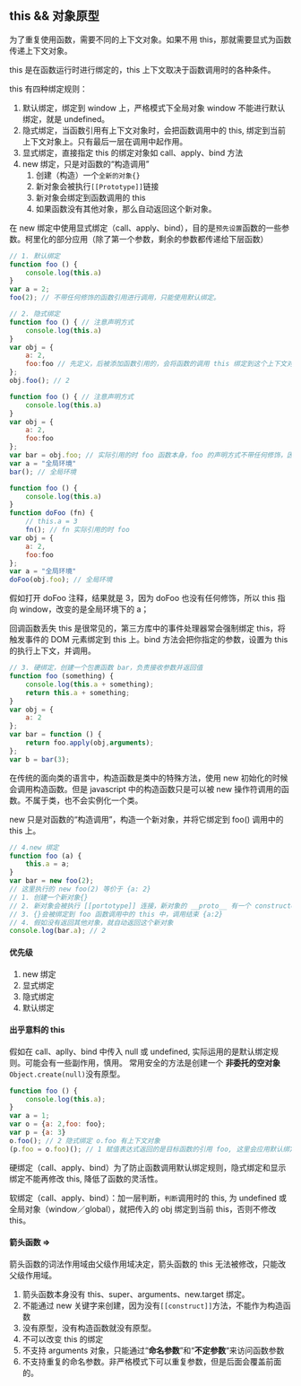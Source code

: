 ## this && 对象原型

为了重复使用函数，需要不同的上下文对象。如果不用 this，那就需要显式为函数传递上下文对象。

this 是在函数运行时进行绑定的，this 上下文取决于函数调用时的各种条件。

this 有四种绑定规则：

1. 默认绑定，绑定到 window 上，严格模式下全局对象 window 不能进行默认绑定，就是 undefined。
2. 隐式绑定，当函数引用有上下文对象时，会把函数调用中的 this, 绑定到当前上下文对象上。只有最后一层在调用中起作用。
3. 显式绑定，直接指定 this 的绑定对象如 call、apply、bind 方法
4. new 绑定，只是对函数的“构造调用”
   1. 创建（构造）一个`全新的对象{}`
   2. 新对象会被执行`[[Prototype]]`链接
   3. 新对象会绑定到函数调用的 this
   4. 如果函数没有其他对象，那么自动返回这个新对象。

在 new 绑定中使用显式绑定（call、apply、bind），目的是`预先设置`函数的一些参数。柯里化的部分应用（除了第一个参数，剩余的参数都传递给下层函数）

```js
// 1. 默认绑定
function foo () {
    console.log(this.a)
}
var a = 2;
foo(2); // 不带任何修饰的函数引用进行调用，只能使用默认绑定。
```

```js
// 2. 隐式绑定
function foo () { // 注意声明方式
    console.log(this.a)
}
var obj = {
    a: 2,
    foo:foo // 先定义，后被添加函数引用的，会将函数的调用 this 绑定到这个上下文对象 obj 上
};
obj.foo(); // 2
```

```js
function foo () { // 注意声明方式
    console.log(this.a)
}
var obj = {
    a: 2,
    foo:foo 
};
var bar = obj.foo; // 实际引用的时 foo 函数本身，foo 的声明方式不带任何修饰，因此引用了“默认绑定”
var a = "全局环境"
bar(); // 全局环境
```

```js
function foo () {
    console.log(this.a)
}
function doFoo (fn) {
    // this.a = 3
    fn(); // fn 实际引用的时 foo
var obj = {
    a: 2,
    foo:foo 
};
var a = "全局环境"
doFoo(obj.foo); // 全局环境

```
假如打开 doFoo 注释，结果就是 3，因为 doFoo 也没有任何修饰，所以 this 指向 window，改变的是全局环境下的 a；

回调函数丢失 this 是很常见的，第三方库中的事件处理器常会强制绑定 this，将触发事件的 DOM 元素绑定到 this 上。bind 方法会把你指定的参数，设置为 this 的执行上下文，并调用。

```js
// 3. 硬绑定，创建一个包裹函数 bar，负责接收参数并返回值
function foo (something) {
    console.log(this.a + something);
    return this.a + something;
}
var obj = {
    a: 2
};
var bar = function () {
    return foo.apply(obj,arguments);
};
var b = bar(3);
```
在传统的面向类的语言中，构造函数是类中的特殊方法，使用 new 初始化的时候会调用构造函数。但是 javascript 中的构造函数只是可以被 new 操作符调用的函数。不属于类，也不会实例化一个类。

new 只是对函数的“构造调用”，构造一个新对象，并将它绑定到 foo() 调用中的 this 上。
```js
// 4.new 绑定
function foo (a) {
    this.a = a;
}
var bar = new foo(2); 
// 这里执行的 new foo(2) 等价于 {a: 2}
// 1. 创建一个新对象{}
// 2. 新对象会被执行 [[portotype]] 连接，新对象的 __proto__ 有一个 constructor 属性 指向 foo 函数。
// 3. {}会被绑定到 foo 函数调用中的 this 中，调用结束 {a:2}
// 4. 假如没有返回其他对象，就自动返回这个新对象
console.log(bar.a); // 2
```

#### 优先级

1. new 绑定
2. 显式绑定
3. 隐式绑定
4. 默认绑定

#### 出乎意料的 this

假如在 call、aplly、bind 中传入 null 或 undefined, 实际运用的是默认绑定规则。可能会有一些副作用，慎用。
常用安全的方法是创建一个 __非委托的空对象__ `Object.create(null)`没有原型。

```js
function foo () {
    console.log(this.a);
}
var a = 1;
var o = {a: 2,foo: foo};
var p = {a: 3}
o.foo(); // 2 隐式绑定 o.foo 有上下文对象
(p.foo = o.foo)(); // 1 赋值表达式返回的是目标函数的引用 foo, 这里会应用默认绑定。严格模式下 this 是 undefined
```

硬绑定（call、apply、bind）为了防止函数调用默认绑定规则，隐式绑定和显示绑定不能再修改 this, 降低了函数的灵活性。

软绑定（call、apply、bind）：加一层判断，`判断`调用时的 this, 为 undefined 或全局对象（window／global），就把传入的 obj 绑定到当前 this，否则不修改 this。

#### 箭头函数 =>

箭头函数的词法作用域由父级作用域决定，箭头函数的 this 无法被修改，只能改父级作用域。

1. 箭头函数本身没有 this、super、arguments、new.target 绑定。
2. 不能通过 new 关键字来创建，因为没有`[[construct]]`方法，不能作为构造函数
3. 没有原型，没有构造函数就没有原型。
4. 不可以改变 this 的绑定
5. 不支持 arguments 对象，只能通过“__命名参数__”和“__不定参数__“来访问函数参数
6. 不支持重复的命名参数。非严格模式下可以重复参数，但是后面会覆盖前面的。

